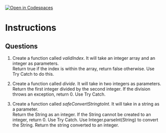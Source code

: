 [![Open in Codespaces](https://classroom.github.com/assets/launch-codespace-2972f46106e565e64193e422d61a12cf1da4916b45550586e14ef0a7c637dd04.svg)](https://classroom.github.com/open-in-codespaces?assignment_repo_id=18919548)
# Instructions  

  ## Questions
  1. Create a function called _validIndex_.  It will take an integer array and an integer as parameters.</br>
Return true if the index is within the array, return false otherwise.  Use Try Catch to do this.</br>

2. Create a function called _divide_.  It will take in two integers as parameters. </br>
Return the first integer divided by the second integer.  If the division throws an exception, return 0.  Use Try Catch.</br>

3. Create a function called _safeConvertStringtoInt_.  It will take in a string as a parameter. </br>
Return the String as an integer.  If the String cannot be created to an integer, return 0.  Use Try Catch.  Use Integer.parseInt(String) to convert the String.
Return the string converted to an integer.
  
